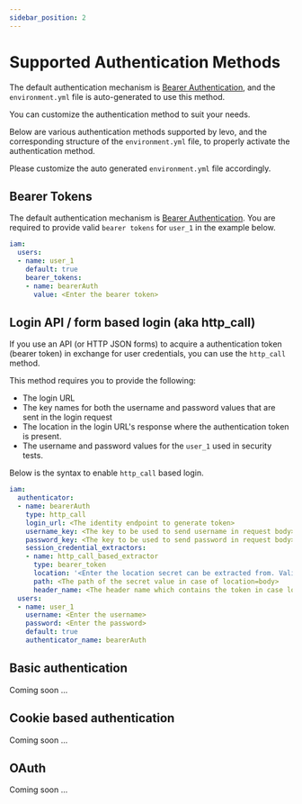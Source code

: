 ```yaml
---
sidebar_position: 2
---
```


# Supported Authentication Methods

The default authentication mechanism is [Bearer Authentication][bearer-auth], and the `environment.yml` file is auto-generated to use this method.

You can customize the authentication method to suit your needs.

Below are various authentication methods supported by levo, and the corresponding structure of the `environment.yml` file,
to properly activate the authentication method.

Please customize the auto generated `environment.yml` file accordingly.

## Bearer Tokens
The default authentication mechanism is [Bearer Authentication][bearer-auth]. You are required to provide
valid `bearer tokens` for `user_1` in the example below.

```YAML
iam:
  users:
  - name: user_1
    default: true
    bearer_tokens:
    - name: bearerAuth
      value: <Enter the bearer token>
```

## Login API / form based login (aka http_call)
If you use an API (or HTTP JSON forms) to acquire a authentication token (bearer token) in exchange for user
credentials, you can use the `http_call` method.

This method requires you to provide the following:
- The login URL
- The key names for both the username and password values that are sent in the login request
- The location in the login URL's response where the authentication token is present.
- The username and password values for the `user_1` used in security tests.

Below is the syntax to enable `http_call` based login.

```YAML
iam:
  authenticator:
  - name: bearerAuth
    type: http_call
    login_url: <The identity endpoint to generate token>
    username_key: <The key to be used to send username in request body>
    password_key: <The key to be used to send password in request body>
    session_credential_extractors:
    - name: http_call_based_extractor
      type: bearer_token
      location: '<Enter the location secret can be extracted from. Valid values: header/body>'
      path: <The path of the secret value in case of location=body>
      header_name: <The header name which contains the token in case location=header>
  users:
  - name: user_1
    username: <Enter the username>
    password: <Enter the password>
    default: true
    authenticator_name: bearerAuth
```

## Basic authentication
Coming soon ...

## Cookie based authentication
Coming soon ...

## OAuth
Coming soon ...



[bearer-auth]: https://swagger.io/docs/specification/authentication/bearer-authentication/

